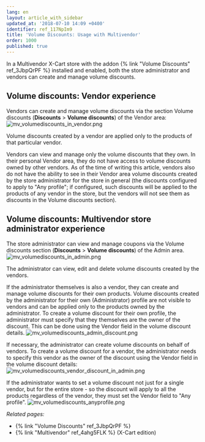 ```yaml
---
lang: en
layout: article_with_sidebar
updated_at: '2018-07-10 14:09 +0400'
identifier: ref_117NpIm9
title: 'Volume Discounts: Usage with Multivendor'
order: 1000
published: true
---
```

In a Multivendor X-Cart store with the addon {% link "Volume Discounts" ref_3JbpQrPF %} installed and enabled, both the store administrator and vendors can create and manage volume discounts.

## Volume discounts: Vendor experience
Vendors can create and manage volume discounts via the  section Volume discounts (**Discounts** > **Volume discounts**) of the Vendor area:
![mv_volumediscounts_in_vendor.png]({{site.baseurl}}/attachments/ref_117NpIm9/mv_volumediscounts_in_vendor.png)

Volume discounts created by a vendor are applied only to the products of that particular vendor.

Vendors can view and manage only the volume discounts that they own. In their personal Vendor area, they do not have access to volume discounts owned by other vendors. As of the time of writing this article, vendors also do not have the ability to see in their Vendor area volume discounts created by the store administrator for the store in general (the discounts configured to apply to "Any profile"; if configured, such discounts will be applied to the products of any vendor in the store, but the vendors will not see them as discounts in the Volume discounts section).

## Volume discounts: Multivendor store administrator experience
The store administrator can view and manage coupons via the Volume discounts section (**Discounts** > **Volume discounts**) of the Admin area.
![mv_volumediscounts_in_admin.png]({{site.baseurl}}/attachments/ref_117NpIm9/mv_volumediscounts_in_admin.png)

The administrator can view, edit and delete volume discounts created by the vendors.

If the administrator themselves is also a vendor, they can create and manage volume discounts for their own products. Volume discounts created by the administrator for their own (Administrator) profile are not visible to vendors and can be applied only to the products owned by the administrator. To create a volume discount for their own profile, the administrator must specify that they themselves are the owner of the discount. This can be done using the Vendor field in the volume discount details.
![mv_volumediscounts_admin_discount.png]({{site.baseurl}}/attachments/ref_117NpIm9/mv_volumediscounts_admin_discount.png)

If necessary, the administrator can create volume discounts on behalf of vendors. To create a volume discount for a vendor, the administrator needs to specify this vendor as the owner of the discount using the Vendor field in the volume discount details:
![mv_volumediscounts_vendor_discount_in_admin.png]({{site.baseurl}}/attachments/ref_117NpIm9/mv_volumediscounts_vendor_discount_in_admin.png)

If the administrator wants to set a volume discount not just for a single vendor, but for the entire store - so the discount will apply to all the products regardless of the vendor, they must set the Vendor field to "Any profile".
![mv_volumediscounts_anyprofile.png]({{site.baseurl}}/attachments/ref_117NpIm9/mv_volumediscounts_anyprofile.png)

_Related pages:_

   * {% link "Volume Discounts" ref_3JbpQrPF %}
   * {% link "Multivendor" ref_4ahg5FLK %} (X-Cart edition)
